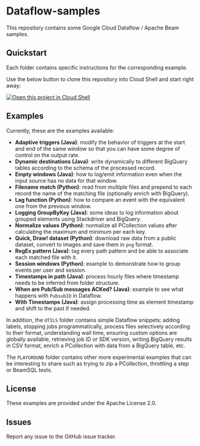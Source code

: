 # Dataflow-samples

This repository contains some Google Cloud Dataflow / Apache Beam samples.

## Quickstart

Each folder contains specific instructions for the corresponding example.

Use the below button to clone this repository into Cloud Shell and start right away:

[![Open this project in Cloud Shell](http://gstatic.com/cloudssh/images/open-btn.png)](https://console.cloud.google.com/cloudshell/open?git_repo=https://github.com/gxercavins/dataflow-samples&page=editor&tutorial=README.md)

## Examples

Currently, these are the examples available:

* **Adaptive triggers (Java)**: modify the behavior of triggers at the start and end of the same window so that you can have some degree of control on the output rate.
* **Dynamic destinations (Java)**: write dynamically to different BigQuery tables according to the schema of the processed record.
* **Empty windows (Java)**: how to log/emit information even when the input source has no data for that window.
* **Filename match (Python)**: read from multiple files and prepend to each record the name of the matching file (optionally enrich with BigQuery).
* **Lag function (Python)**: how to compare an event with the equivalent one from the previous window.
* **Logging GroupByKey (Java)**: some ideas to log information about grouped elements using Stackdriver and BigQuery.
* **Normalize values (Python)**: normalize all PCollection values after calculating the maximum and minimum per each key.
* **Quick, Draw! dataset (Python)**: download raw data from a public dataset, convert to images and save them in `png` format.
* **RegEx pattern (Java)**: tag every path pattern and be able to associate each matched file with it.
* **Session windows (Python)**: example to demonstrate how to group events per user and session.
* **Timestamps in path (Java)**: process hourly files where timestamp needs to be inferred from folder structure.
* **When are Pub/Sub messages ACKed? (Java)**: example to see what happens with `PubsubIO` in Dataflow.
* **With Timestamps (Java)**: assign processing time as element timestamp and shift to the past if needed.

In addition, the `UTILS` folder contains simple Dataflow snippets: adding labels, stopping jobs programmatically, process files selectively according to their format, understanding wall time, ensuring custom options are globally available, retrieving job ID or SDK version, writing BigQuery results in CSV format, enrich a PCollection with data from a BigQuery table, etc.

The `PLAYGROUND` folder contains other more experimental examples that can be interesting to share such as trying to zip a PCollection, throttling a step or BeamSQL tests.

## License

These examples are provided under the Apache License 2.0.

## Issues

Report any issue to the GitHub issue tracker.
